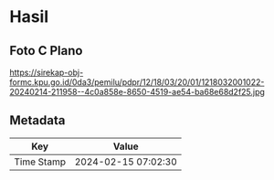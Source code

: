 # Hasil

## Foto C Plano

https://sirekap-obj-formc.kpu.go.id/0da3/pemilu/pdpr/12/18/03/20/01/1218032001022-20240214-211958--4c0a858e-8650-4519-ae54-ba68e68d2f25.jpg


## Metadata

| Key        | Value               |
| ---------- | ------------------- |
| Time Stamp | 2024-02-15 07:02:30 |



